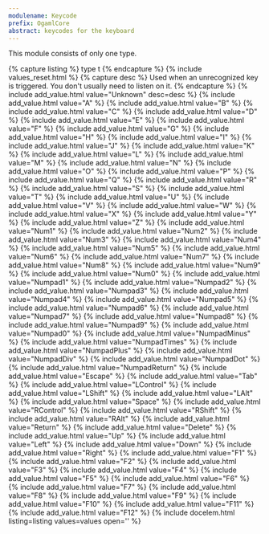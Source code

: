 ```yaml
---
modulename: Keycode
prefix: OgamlCore
abstract: keycodes for the keyboard
---
```


This module consists of only one type.

{% capture listing %}
type t
{% endcapture %}
{% include values_reset.html %}
{% capture desc %}
Used when an unrecognized key is triggered. You don't usually need to listen on it.
{% endcapture %}
{% include add_value.html value="Unknown" desc=desc %}
{% include add_value.html value="A" %}
{% include add_value.html value="B" %}
{% include add_value.html value="C" %}
{% include add_value.html value="D" %}
{% include add_value.html value="E" %}
{% include add_value.html value="F" %}
{% include add_value.html value="G" %}
{% include add_value.html value="H" %}
{% include add_value.html value="I" %}
{% include add_value.html value="J" %}
{% include add_value.html value="K" %}
{% include add_value.html value="L" %}
{% include add_value.html value="M" %}
{% include add_value.html value="N" %}
{% include add_value.html value="O" %}
{% include add_value.html value="P" %}
{% include add_value.html value="Q" %}
{% include add_value.html value="R" %}
{% include add_value.html value="S" %}
{% include add_value.html value="T" %}
{% include add_value.html value="U" %}
{% include add_value.html value="V" %}
{% include add_value.html value="W" %}
{% include add_value.html value="X" %}
{% include add_value.html value="Y" %}
{% include add_value.html value="Z" %}
{% include add_value.html value="Num1" %}
{% include add_value.html value="Num2" %}
{% include add_value.html value="Num3" %}
{% include add_value.html value="Num4" %}
{% include add_value.html value="Num5" %}
{% include add_value.html value="Num6" %}
{% include add_value.html value="Num7" %}
{% include add_value.html value="Num8" %}
{% include add_value.html value="Num9" %}
{% include add_value.html value="Num0" %}
{% include add_value.html value="Numpad1" %}
{% include add_value.html value="Numpad2" %}
{% include add_value.html value="Numpad3" %}
{% include add_value.html value="Numpad4" %}
{% include add_value.html value="Numpad5" %}
{% include add_value.html value="Numpad6" %}
{% include add_value.html value="Numpad7" %}
{% include add_value.html value="Numpad8" %}
{% include add_value.html value="Numpad9" %}
{% include add_value.html value="Numpad0" %}
{% include add_value.html value="NumpadMinus" %}
{% include add_value.html value="NumpadTimes" %}
{% include add_value.html value="NumpadPlus" %}
{% include add_value.html value="NumpadDiv" %}
{% include add_value.html value="NumpadDot" %}
{% include add_value.html value="NumpadReturn" %}
{% include add_value.html value="Escape" %}
{% include add_value.html value="Tab" %}
{% include add_value.html value="LControl" %}
{% include add_value.html value="LShift" %}
{% include add_value.html value="LAlt" %}
{% include add_value.html value="Space" %}
{% include add_value.html value="RControl" %}
{% include add_value.html value="RShift" %}
{% include add_value.html value="RAlt" %}
{% include add_value.html value="Return" %}
{% include add_value.html value="Delete" %}
{% include add_value.html value="Up" %}
{% include add_value.html value="Left" %}
{% include add_value.html value="Down" %}
{% include add_value.html value="Right" %}
{% include add_value.html value="F1" %}
{% include add_value.html value="F2" %}
{% include add_value.html value="F3" %}
{% include add_value.html value="F4" %}
{% include add_value.html value="F5" %}
{% include add_value.html value="F6" %}
{% include add_value.html value="F7" %}
{% include add_value.html value="F8" %}
{% include add_value.html value="F9" %}
{% include add_value.html value="F10" %}
{% include add_value.html value="F11" %}
{% include add_value.html value="F12" %}
{% include docelem.html listing=listing values=values open='' %}
